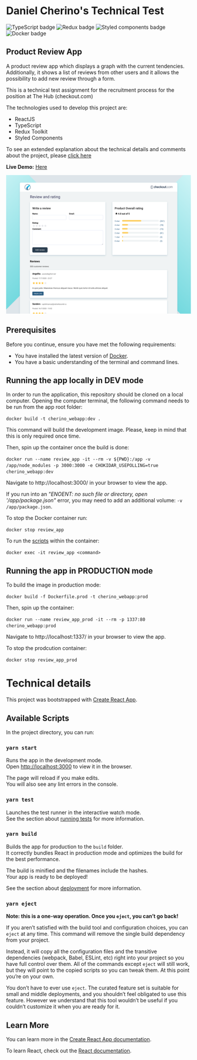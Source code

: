 # Daniel Cherino's Technical Test

![TypeScript badge](https://img.shields.io/badge/TypeScript-73.8%25-1081c1 "Typescript")
![Redux badge](https://img.shields.io/badge/Redux%20Toolkit-1.4.0-764abc "Redux")
![Styled components badge](https://img.shields.io/badge/Styled%20Componets-5.1.1-e433ea "Styled componetns")
![Docker badge](https://img.shields.io/badge/Dockerfile-3.9%25-65abd3 "Docker")


## Product Review App

A product review app which displays a graph with the current tendencies. Additionally, it shows a list of reviews from other users and it allows the possibility to add new review through a form.

This is a technical test assignment for the recruitment process for the position at The Hub (checkout.com)

The technologies used to develop this project are:

* ReactJS
* TypeScript
* Redux Toolkit
* Styled Components

To see an extended explanation about the technical details and comments about the project, please [click here](./docs/Comments.md)

**Live Demo:** [Here](http://esjavascript.com/)

![Home page screenshot](home.png "Home Page")

## Prerequisites

Before you continue, ensure you have met the following requirements:

* You have installed the latest version of [Docker](https://www.docker.com/get-started).
* You have a basic understanding of the terminal and command lines.

## Running the app locally in DEV mode
In order to run the application, this repository should be cloned on a local computer. Opening the computer terminal, the following command needs to be run from the app root folder:

`docker build -t cherino_webapp:dev .`

This command will build the development image. Please, keep in mind that this is only required once time.

Then, spin up the container once the build is done:

`docker run --name review_app -it --rm -v ${PWD}:/app -v /app/node_modules -p 3000:3000 -e CHOKIDAR_USEPOLLING=true cherino_webapp:dev`

Navigate to http://localhost:3000/ in your browser to view the app.

If you run into an <em>"ENOENT: no such file or directory, open '/app/package.json"</em> error, you may need to add an additional volume: `-v /app/package.json`.

To stop the Docker container run:

`docker stop review_app`

To run the [scripts](#scripts) within the container:

`docker exec -it review_app <command>`

## Running the app in PRODUCTION mode

To build the image in production mode:

`docker build -f Dockerfile.prod -t cherino_webapp:prod`

Then, spin up the container:

`docker run --name review_app_prod -it --rm -p 1337:80 cherino_webapp:prod`

Navigate to http://localhost:1337/ in your browser to view the app.

To stop the prodcution container:

`docker stop review_app_prod`

# Technical details

This project was bootstrapped with [Create React App](https://github.com/facebook/create-react-app).


## <a name="scripts"></a>Available Scripts

In the project directory, you can run:

### `yarn start`

Runs the app in the development mode.<br />
Open [http://localhost:3000](http://localhost:3000) to view it in the browser.

The page will reload if you make edits.<br />
You will also see any lint errors in the console.

### `yarn test`

Launches the test runner in the interactive watch mode.<br />
See the section about [running tests](https://facebook.github.io/create-react-app/docs/running-tests) for more information.

### `yarn build`

Builds the app for production to the `build` folder.<br />
It correctly bundles React in production mode and optimizes the build for the best performance.

The build is minified and the filenames include the hashes.<br />
Your app is ready to be deployed!

See the section about [deployment](https://facebook.github.io/create-react-app/docs/deployment) for more information.

### `yarn eject`

**Note: this is a one-way operation. Once you `eject`, you can’t go back!**

If you aren’t satisfied with the build tool and configuration choices, you can `eject` at any time. This command will remove the single build dependency from your project.

Instead, it will copy all the configuration files and the transitive dependencies (webpack, Babel, ESLint, etc) right into your project so you have full control over them. All of the commands except `eject` will still work, but they will point to the copied scripts so you can tweak them. At this point you’re on your own.

You don’t have to ever use `eject`. The curated feature set is suitable for small and middle deployments, and you shouldn’t feel obligated to use this feature. However we understand that this tool wouldn’t be useful if you couldn’t customize it when you are ready for it.

## Learn More

You can learn more in the [Create React App documentation](https://facebook.github.io/create-react-app/docs/getting-started).

To learn React, check out the [React documentation](https://reactjs.org/).


